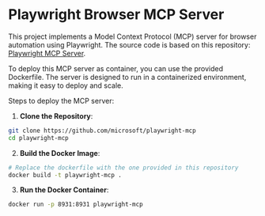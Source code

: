 # Playwright Browser MCP Server
This project implements a Model Context Protocol (MCP) server for browser automation using Playwright. The source code is based on this repository: [Playwright MCP Server](https://github.com/microsoft/playwright-mcp).

To deploy this MCP server as container, you can use the provided Dockerfile. The server is designed to run in a containerized environment, making it easy to deploy and scale.

Steps to deploy the MCP server:
1. **Clone the Repository**: 
```bash
git clone https://github.com/microsoft/playwright-mcp
cd playwright-mcp
```
2. **Build the Docker Image**:
```bash
# Replace the dockerfile with the one provided in this repository
docker build -t playwright-mcp .
```
3. **Run the Docker Container**:
```bash
docker run -p 8931:8931 playwright-mcp
```